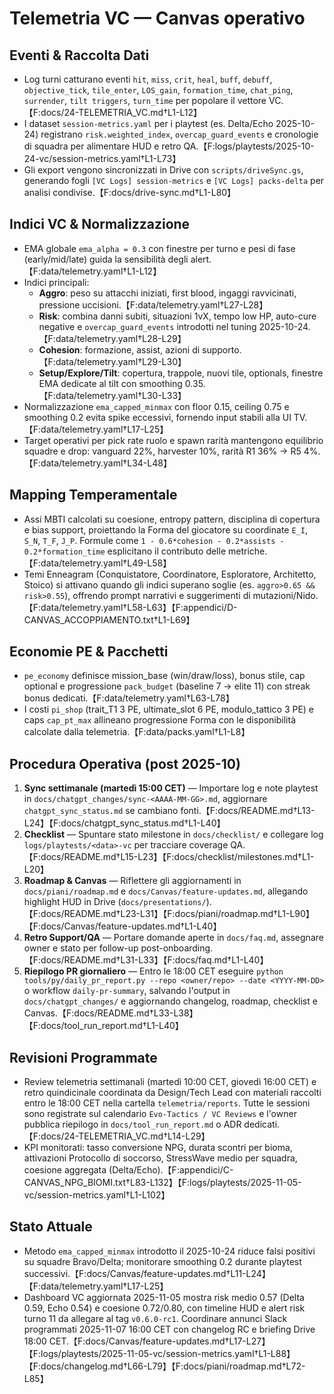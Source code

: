 # Telemetria VC — Canvas operativo

## Eventi & Raccolta Dati
- Log turni catturano eventi `hit`, `miss`, `crit`, `heal`, `buff`, `debuff`, `objective_tick`, `tile_enter`, `LOS_gain`, `formation_time`, `chat_ping`, `surrender`, `tilt triggers`, `turn_time` per popolare il vettore VC.【F:docs/24-TELEMETRIA_VC.md†L1-L12】
- I dataset `session-metrics.yaml` per i playtest (es. Delta/Echo 2025-10-24) registrano `risk.weighted_index`, `overcap_guard_events` e cronologie di squadra per alimentare HUD e retro QA.【F:logs/playtests/2025-10-24-vc/session-metrics.yaml†L1-L73】
- Gli export vengono sincronizzati in Drive con `scripts/driveSync.gs`, generando fogli `[VC Logs] session-metrics` e `[VC Logs] packs-delta` per analisi condivise.【F:docs/drive-sync.md†L1-L80】

## Indici VC & Normalizzazione
- EMA globale `ema_alpha = 0.3` con finestre per turno e pesi di fase (early/mid/late) guida la sensibilità degli alert.【F:data/telemetry.yaml†L1-L12】
- Indici principali:
  - **Aggro**: peso su attacchi iniziati, first blood, ingaggi ravvicinati, pressione uccisioni.【F:data/telemetry.yaml†L27-L28】
  - **Risk**: combina danni subiti, situazioni 1vX, tempo low HP, auto-cure negative e `overcap_guard_events` introdotti nel tuning 2025-10-24.【F:data/telemetry.yaml†L28-L29】
  - **Cohesion**: formazione, assist, azioni di supporto.【F:data/telemetry.yaml†L29-L30】
  - **Setup/Explore/Tilt**: copertura, trappole, nuovi tile, optionals, finestre EMA dedicate al tilt con smoothing 0.35.【F:data/telemetry.yaml†L30-L33】
- Normalizzazione `ema_capped_minmax` con floor 0.15, ceiling 0.75 e smoothing 0.2 evita spike eccessivi, fornendo input stabili alla UI TV.【F:data/telemetry.yaml†L17-L25】
- Target operativi per pick rate ruolo e spawn rarità mantengono equilibrio squadre e drop: vanguard 22%, harvester 10%, rarità R1 36% → R5 4%.【F:data/telemetry.yaml†L34-L48】

## Mapping Temperamentale
- Assi MBTI calcolati su coesione, entropy pattern, disciplina di copertura e bias support, proiettando la Forma del giocatore su coordinate `E_I`, `S_N`, `T_F`, `J_P`. Formule come `1 - 0.6*cohesion - 0.2*assists - 0.2*formation_time` esplicitano il contributo delle metriche.【F:data/telemetry.yaml†L49-L58】
- Temi Enneagram (Conquistatore, Coordinatore, Esploratore, Architetto, Stoico) si attivano quando gli indici superano soglie (es. `aggro>0.65 && risk>0.55`), offrendo prompt narrativi e suggerimenti di mutazioni/Nido.【F:data/telemetry.yaml†L58-L63】【F:appendici/D-CANVAS_ACCOPPIAMENTO.txt†L1-L69】

## Economie PE & Pacchetti
- `pe_economy` definisce mission_base (win/draw/loss), bonus stile, cap optional e progressione `pack_budget` (baseline 7 → elite 11) con streak bonus dedicati.【F:data/telemetry.yaml†L63-L78】
- I costi `pi_shop` (trait_T1 3 PE, ultimate_slot 6 PE, modulo_tattico 3 PE) e caps `cap_pt_max` allineano progressione Forma con le disponibilità calcolate dalla telemetria.【F:data/packs.yaml†L1-L8】

## Procedura Operativa (post 2025-10)
1. **Sync settimanale (martedì 15:00 CET)** — Importare log e note playtest in `docs/chatgpt_changes/sync-<AAAA-MM-GG>.md`, aggiornare `chatgpt_sync_status.md` se cambiano fonti.【F:docs/README.md†L13-L24】【F:docs/chatgpt_sync_status.md†L1-L40】
2. **Checklist** — Spuntare stato milestone in `docs/checklist/` e collegare log `logs/playtests/<data>-vc` per tracciare coverage QA.【F:docs/README.md†L15-L23】【F:docs/checklist/milestones.md†L1-L20】
3. **Roadmap & Canvas** — Riflettere gli aggiornamenti in `docs/piani/roadmap.md` e `docs/Canvas/feature-updates.md`, allegando highlight HUD in Drive (`docs/presentations/`).【F:docs/README.md†L23-L31】【F:docs/piani/roadmap.md†L1-L90】【F:docs/Canvas/feature-updates.md†L1-L40】
4. **Retro Support/QA** — Portare domande aperte in `docs/faq.md`, assegnare owner e stato per follow-up post-onboarding.【F:docs/README.md†L31-L33】【F:docs/faq.md†L1-L40】
5. **Riepilogo PR giornaliero** — Entro le 18:00 CET eseguire `python tools/py/daily_pr_report.py --repo <owner/repo> --date <YYYY-MM-DD>` o workflow `daily-pr-summary`, salvando l'output in `docs/chatgpt_changes/` e aggiornando changelog, roadmap, checklist e Canvas.【F:docs/README.md†L33-L38】【F:docs/tool_run_report.md†L1-L40】

## Revisioni Programmate
- Review telemetria settimanali (martedì 10:00 CET, giovedì 16:00 CET) e retro quindicinale coordinata da Design/Tech Lead con materiali raccolti entro le 18:00 CET nella cartella `telemetria/reports`. Tutte le sessioni sono registrate sul calendario `Evo-Tactics / VC Reviews` e l'owner pubblica riepilogo in `docs/tool_run_report.md` o ADR dedicati.【F:docs/24-TELEMETRIA_VC.md†L14-L29】
- KPI monitorati: tasso conversione NPG, durata scontri per bioma, attivazioni Protocollo di soccorso, StressWave medio per squadra, coesione aggregata (Delta/Echo).【F:appendici/C-CANVAS_NPG_BIOMI.txt†L83-L132】【F:logs/playtests/2025-11-05-vc/session-metrics.yaml†L1-L102】

## Stato Attuale
- Metodo `ema_capped_minmax` introdotto il 2025-10-24 riduce falsi positivi su squadre Bravo/Delta; monitorare smoothing 0.2 durante playtest successivi.【F:docs/Canvas/feature-updates.md†L11-L24】【F:data/telemetry.yaml†L17-L25】
- Dashboard VC aggiornata 2025-11-05 mostra risk medio 0.57 (Delta 0.59, Echo 0.54) e coesione 0.72/0.80, con timeline HUD e alert risk turno 11 da allegare al tag `v0.6.0-rc1`. Coordinare annunci Slack programmati 2025-11-07 16:00 CET con changelog RC e briefing Drive 18:00 CET.【F:docs/Canvas/feature-updates.md†L17-L27】【F:logs/playtests/2025-11-05-vc/session-metrics.yaml†L1-L88】【F:docs/changelog.md†L66-L79】【F:docs/piani/roadmap.md†L72-L85】

